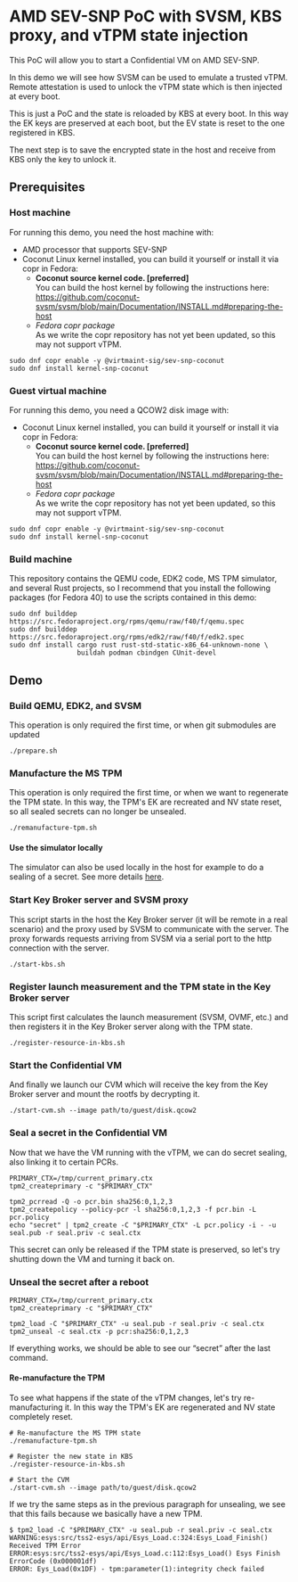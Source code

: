 # AMD SEV-SNP PoC with SVSM, KBS proxy, and vTPM state injection

This PoC will allow you to start a Confidential VM on AMD SEV-SNP.

In this demo we will see how SVSM can be used to emulate a trusted vTPM.
Remote attestation is used to unlock the vTPM state which is then injected at
every boot.

This is just a PoC and the state is reloaded by KBS at every boot. In this way
the EK keys are preserved at each boot, but the EV state is reset to the one
registered in KBS.

The next step is to save the encrypted state in the host and receive from KBS
only the key to unlock it.

## Prerequisites

### Host machine

For running this demo, you need the host machine with:
- AMD processor that supports SEV-SNP
- Coconut Linux kernel installed, you can build it yourself or install it
  via copr in Fedora:
  - **Coconut source kernel code. [preferred]**  
    You can build the host kernel by following the instructions here:
    https://github.com/coconut-svsm/svsm/blob/main/Documentation/INSTALL.md#preparing-the-host
  - *Fedora copr package*  
    As we write the copr repository has not yet been updated, so this may not support vTPM.
```shell
sudo dnf copr enable -y @virtmaint-sig/sev-snp-coconut
sudo dnf install kernel-snp-coconut
```

### Guest virtual machine

For running this demo, you need a QCOW2 disk image with:
- Coconut Linux kernel installed, you can build it yourself or install it
  via copr in Fedora:
  - **Coconut source kernel code. [preferred]**  
    You can build the host kernel by following the instructions here:
    https://github.com/coconut-svsm/svsm/blob/main/Documentation/INSTALL.md#preparing-the-host
  - *Fedora copr package*  
    As we write the copr repository has not yet been updated, so this may not support vTPM.
```shell
sudo dnf copr enable -y @virtmaint-sig/sev-snp-coconut
sudo dnf install kernel-snp-coconut
```

### Build machine

This repository contains the QEMU code, EDK2 code, MS TPM simulator, and several
Rust projects, so I recommend that you install the following packages
(for Fedora 40) to use the scripts contained in this demo:

```
sudo dnf builddep https://src.fedoraproject.org/rpms/qemu/raw/f40/f/qemu.spec
sudo dnf builddep https://src.fedoraproject.org/rpms/edk2/raw/f40/f/edk2.spec
sudo dnf install cargo rust rust-std-static-x86_64-unknown-none \
                 buildah podman cbindgen CUnit-devel
```

## Demo

### Build QEMU, EDK2, and SVSM

This operation is only required the first time, or when git submodules are updated

```shell
./prepare.sh
```

### Manufacture the MS TPM

This operation is only required the first time, or when we want to regenerate
the TPM state.
In this way, the TPM's EK are recreated and NV state reset, so all sealed
secrets can no longer be unsealed.

```shell
./remanufacture-tpm.sh
```

#### Use the simulator locally
The simulator can also be used locally in the host for example to do a
sealing of a secret. See more details [here](https://github.com/stefano-garzarella/ms-tpm-containerized-build/tree/5deed9b66ac234af4924a3af9142a2445a27ed07?tab=readme-ov-file#tpm2-tools-and-tpm2-abrmd).

### Start Key Broker server and SVSM proxy

This script starts in the host the Key Broker server (it will be remote in a
real scenario) and the proxy used by SVSM to communicate with the server.
The proxy forwards requests arriving from SVSM via a serial port to the http
connection with the server.

```shell
./start-kbs.sh
```

### Register launch measurement and the TPM state in the Key Broker server

This script first calculates the launch measurement (SVSM, OVMF, etc.) and then
registers it in the Key Broker server along with the TPM state.

```shell
./register-resource-in-kbs.sh
```

### Start the Confidential VM

And finally we launch our CVM which will receive the key from the Key Broker
server and mount the rootfs by decrypting it.

```shell
./start-cvm.sh --image path/to/guest/disk.qcow2
```

### Seal a secret in the Confidential VM
Now that we have the VM running with the vTPM, we can do secret sealing, also
linking it to certain PCRs.

```
PRIMARY_CTX=/tmp/current_primary.ctx
tpm2_createprimary -c "$PRIMARY_CTX"

tpm2_pcrread -Q -o pcr.bin sha256:0,1,2,3
tpm2_createpolicy --policy-pcr -l sha256:0,1,2,3 -f pcr.bin -L pcr.policy
echo "secret" | tpm2_create -C "$PRIMARY_CTX" -L pcr.policy -i - -u seal.pub -r seal.priv -c seal.ctx
```

This secret can only be released if the TPM state is preserved, so let's try
shutting down the VM and turning it back on.

### Unseal the secret after a reboot

```
PRIMARY_CTX=/tmp/current_primary.ctx
tpm2_createprimary -c "$PRIMARY_CTX"

tpm2_load -C "$PRIMARY_CTX" -u seal.pub -r seal.priv -c seal.ctx 
tpm2_unseal -c seal.ctx -p pcr:sha256:0,1,2,3
```

If everything works, we should be able to see our “secret” after the last
command.

#### Re-manufacture the TPM

To see what happens if the state of the vTPM changes, let's try
re-manufacturing it. In this way the TPM's EK are regenerated and NV state
completely reset.

```
# Re-manufacture the MS TPM state
./remanufacture-tpm.sh

# Register the new state in KBS
./register-resource-in-kbs.sh

# Start the CVM
./start-cvm.sh --image path/to/guest/disk.qcow2
```

If we try the same steps as in the previous paragraph for unsealing, we see
that this fails because we basically have a new TPM.

```
$ tpm2_load -C "$PRIMARY_CTX" -u seal.pub -r seal.priv -c seal.ctx
WARNING:esys:src/tss2-esys/api/Esys_Load.c:324:Esys_Load_Finish() Received TPM Error 
ERROR:esys:src/tss2-esys/api/Esys_Load.c:112:Esys_Load() Esys Finish ErrorCode (0x000001df) 
ERROR: Eys_Load(0x1DF) - tpm:parameter(1):integrity check failed
```
